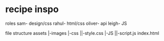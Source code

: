 # recipe inspo 
roles
sam- design/css
rahul- html/css
oliver- api
leigh- JS  

file structure 
assets
|-images
|-css
||-style.css
|-JS
||-script.js
index.html
